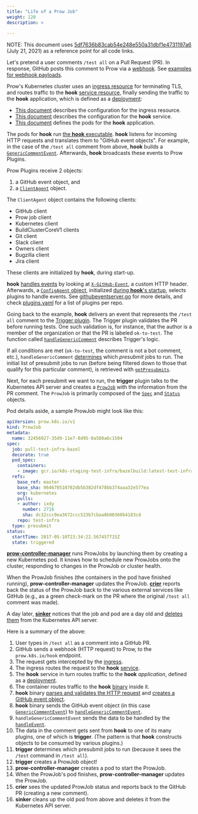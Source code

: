 ```yaml
---
title: "Life of a Prow Job"
weight: 120
description: >
  
---
```


NOTE: This document uses [5df7636b83cab54e248e550a31dbf1e4731197a6][prow-repo-sync-point] (July 21, 2021) as a reference point for all code links.

Let's pretend a user comments `/test all` on a Pull Request (PR).
In response, GitHub posts this comment to Prow via a [webhook][github-webhook].
See [examples for webhook payloads][sample-github-webhook-payloads].

Prow's Kubernetes cluster uses an [ingress resource][ingress-resource] for terminating TLS, and routes traffic to the **hook** [service resource][service-resource], finally sending the traffic to the **hook** application, which is defined as a [deployment][deployment-controller]:

* [This document][ingress-yaml] describes the configuration for the ingress resource.
* [This document][hook-service-yaml] describes the configuration for the **hook** service.
* [This document][hook-deployment-yaml] defines the pods for the  **hook** application.

The pods for **hook** run [the **hook** executable][hook-main].
**hook** listens for incoming HTTP requests and translates them to "GitHub event objects".
For example, in the case of the `/test all` comment from above, **hook** builds a [`GenericCommentEvent`][github-GenericCommentEvent].
Afterwards, **hook** broadcasts these events to Prow Plugins.

Prow Plugins receive 2 objects:

1) a GitHub event object, and
2) a [`ClientAgent`][plugins-ClientAgent] object.

The `ClientAgent` object contains the following clients:

* GitHub client
* Prow job client
* Kubernetes client
* BuildClusterCoreV1 clients
* Git client
* Slack client
* Owners client
* Bugzilla client
* Jira client

These clients are initialized by **hook**, during start-up.

**hook** [handles events][hook-ServeHTTP] by looking at [`X-GitHub-Event`][github-ValidateWebhook], a custom HTTP header.
Afterwards, a [`ConfigAgent` object][plugins-ConfigAgent], initialized [during **hook**'s startup][hook-initialize-configAgent], selects plugins to handle events.
See [githubeventserver.go][githubeventserver-handleEvent] for more details, and check [plugins.yaml][plugins-yaml] for a list of plugins per repo.

Going back to the example, **hook** delivers an event that represents the `/test all` comment to the [Trigger plugin][prow-plugins-trigger].
The Trigger plugin validates the PR before running tests.
One such validation is, for instance, that the author is a member of the organization or that the PR is labeled `ok-to-test`.
The function called [`handleGenericComment`][trigger-handleGenericComment] describes Trigger's logic.

If all conditions are met (`ok-to-test`, the comment is not a bot comment, etc.), `handleGenericComment` [determines][trigger-FilterPresubmits] which *presubmit* jobs to run.
The initial list of presubmit jobs to run (before being filtered down to those that qualify for this particular comment), is retrieved with [`getPresubmits`][trigger-handleGenericComment-getPresubmits].

Next, for each presubmit we want to run, the **trigger** plugin talks to the Kubernetes API server and creates a [`ProwJob`][api-ProwJob] with the information from the PR comment.
The `ProwJob` is primarily composed of the [`Spec`][api-ProwJobSpec] and [`Status`][api-ProwJobStatus] objects.

Pod details aside, a sample ProwJob might look like this:

```yaml
apiVersion: prow.k8s.io/v1
kind: ProwJob
metadata:
  name: 32456927-35d9-11e7-8d95-0a580a6c1504
spec:
  job: pull-test-infra-bazel
  decorate: true
  pod_spec:
    containers:
    - image: gcr.io/k8s-staging-test-infra/bazelbuild:latest-test-infra
  refs:
    base_ref: master
    base_sha: 064678510782db5b382df478bb374aaa32e577ea
    org: kubernetes
    pulls:
    - author: ixdy
      number: 2716
      sha: dc32ccc9ea3672ccc523b7cbaa8b00360b4183cd
    repo: test-infra
  type: presubmit
status:
  startTime: 2017-05-10T23:34:22.567457715Z
  state: triggered
```

[**prow-controller-manager**](/docs/components/core/prow-controller-manager/) runs ProwJobs by launching them by creating a new Kubernetes pod.
It knows how to schedule new ProwJobs onto the cluster, responding to changes in the ProwJob or cluster health.

When the ProwJob finishes (the containers in the pod have finished running), **prow-controller-manager** updates the ProwJob.
[**crier**](/docs/components/core/crier/) reports back the status of the ProwJob back to the various external services like GitHub (e.g., as a green check-mark on the PR where the original `/test all` comment was made).

A day later, [**sinker**][sinker] notices that the job and pod are a day old and [deletes them][sinker-clean] from the Kubernetes API server.

Here is a summary of the above:

1. User types in `/test all` as a comment into a GitHub PR.
1. GitHub sends a webhook (HTTP request) to Prow, to the `prow.k8s.io/hook` endpoint.
1. The request gets intercepted by the [ingress][ingress-yaml].
1. The ingress routes the request to the **hook** [service][hook-service-yaml].
1. The **hook** service in turn routes traffic to the **hook** *application*, defined as a [deployment][hook-deployment-yaml].
1. The container routes traffic to the **hook** [binary][hook-main] inside it.
1. **hook** binary [parses and validates the HTTP request][hook-ServeHTTP-ValidateWebhook] and [creates a GitHub event object][hook-ServeHTTP-demuxEvent].
1. **hook** binary sends the GitHub event object (in this case [`GenericCommentEvent`][github-GenericCommentEvent]) to [`handleGenericCommentEvent`][hook-handleGenericComment].
1. `handleGenericCommentEvent` sends the data to be handled by the [`handleEvent`][githubeventserver-handleEvent].
1. The data in the comment gets sent from **hook** to one of its many plugins, one of which is **trigger**. (The pattern is that **hook** constructs objects to be consumed by various plugins.)
1. **trigger** determines which presubmit jobs to run (because it sees the `/test` command in `/test all`).
1. **trigger** creates a ProwJob object!
1. **prow-controller-manager** creates a pod to start the ProwJob.
1. When the ProwJob's pod finishes, **prow-controller-manager** updates the ProwJob.
1. **crier** sees the updated ProwJob status and reports back to the GitHub PR (creating a new comment).
1. **sinker** cleans up the old pod from above and deletes it from the Kubernetes API server.

[github-webhook]: https://developer.github.com/webhooks/

[deployment-controller]: https://kubernetes.io/docs/concepts/workloads/controllers/deployment/
[ingress-resource]:      https://kubernetes.io/docs/concepts/services-networking/ingress/
[service-resource]:      https://kubernetes.io/docs/concepts/services-networking/service/

[hook-deployment-yaml]:                       https://github.com/kubernetes/test-infra/blob/5df7636b83cab54e248e550a31dbf1e4731197a6/config/prow/cluster/hook_deployment.yaml
[hook-service-yaml]:                          https://github.com/kubernetes/test-infra/blob/5df7636b83cab54e248e550a31dbf1e4731197a6/config/prow/cluster/hook_service.yaml
[ingress-yaml]:                               https://github.com/kubernetes/test-infra/blob/5df7636b83cab54e248e550a31dbf1e4731197a6/config/prow/cluster/tls-ing_ingress.yaml
[plugins-yaml]:                               https://github.com/kubernetes/test-infra/blob/5df7636b83cab54e248e550a31dbf1e4731197a6/config/prow/plugins.yaml
[api-ProwJob]:                                https://github.com/kubernetes-sigs/prow/blob/db89760fea406dd2813e331c3d52b53b5bcbd140/pkg/apis/prowjobs/v1/types.go#L129
[api-ProwJobSpec]:                            https://github.com/kubernetes-sigs/prow/blob/db89760fea406dd2813e331c3d52b53b5bcbd140/pkg/apis/prowjobs/v1/types.go#L141
[api-ProwJobStatus]:                          https://github.com/kubernetes-sigs/prow/blob/db89760fea406dd2813e331c3d52b53b5bcbd140/pkg/apis/prowjobs/v1/types.go#L1044
[hook-initialize-configAgent]:                https://github.com/kubernetes-sigs/prow/blob/db89760fea406dd2813e331c3d52b53b5bcbd140/cmd/hook/main.go#L115
[hook-main]:                                  https://github.com/kubernetes-sigs/prow/blob/db89760fea406dd2813e331c3d52b53b5bcbd140/cmd/hook/main.go#L107
[sinker-clean]:                               https://github.com/kubernetes-sigs/prow/blob/db89760fea406dd2813e331c3d52b53b5bcbd140/cmd/sinker/main.go#L327
[sinker]:                                     https://github.com/kubernetes-sigs/prow/blob/db89760fea406dd2813e331c3d52b53b5bcbd140/cmd/sinker/main.go#L98
[github-GenericCommentEvent]:                 https://github.com/kubernetes-sigs/prow/blob/db89760fea406dd2813e331c3d52b53b5bcbd140/pkg/github/types.go#L1291
[github-ValidateWebhook]:                     https://github.com/kubernetes-sigs/prow/blob/db89760fea406dd2813e331c3d52b53b5bcbd140/pkg/github/webhooks.go#L31
[githubeventserver-handleEvent]:              https://github.com/kubernetes-sigs/prow/blob/db89760fea406dd2813e331c3d52b53b5bcbd140/pkg/githubeventserver/githubeventserver.go#L222
[hook-handleGenericComment]:                  https://github.com/kubernetes-sigs/prow/blob/db89760fea406dd2813e331c3d52b53b5bcbd140/pkg/hook/events.go#L357
[hook-ServeHTTP]:                             https://github.com/kubernetes-sigs/prow/blob/db89760fea406dd2813e331c3d52b53b5bcbd140/pkg/hook/server.go#L57
[hook-ServeHTTP-ValidateWebhook]:             https://github.com/kubernetes-sigs/prow/blob/db89760fea406dd2813e331c3d52b53b5bcbd140/pkg/hook/server.go#L58
[hook-ServeHTTP-demuxEvent]:                  https://github.com/kubernetes-sigs/prow/blob/db89760fea406dd2813e331c3d52b53b5bcbd140/pkg/hook/server.go#L72
[plugins-ClientAgent]:                        https://github.com/kubernetes-sigs/prow/blob/db89760fea406dd2813e331c3d52b53b5bcbd140/pkg/plugins/plugins.go#L258
[plugins-ConfigAgent]:                        https://github.com/kubernetes-sigs/prow/blob/db89760fea406dd2813e331c3d52b53b5bcbd140/pkg/plugins/plugins.go#L271
[trigger-FilterPresubmits]:                   https://github.com/kubernetes-sigs/prow/blob/db89760fea406dd2813e331c3d52b53b5bcbd140/pkg/plugins/trigger/generic-comment.go#L182-L198
[trigger-handleGenericComment]:               https://github.com/kubernetes-sigs/prow/blob/db89760fea406dd2813e331c3d52b53b5bcbd140/pkg/plugins/trigger/generic-comment.go#L33
[trigger-handleGenericComment-getPresubmits]: https://github.com/kubernetes-sigs/prow/blob/db89760fea406dd2813e331c3d52b53b5bcbd140/pkg/plugins/trigger/generic-comment.go#L57

[prow-repo-sync-point]:                       https://github.com/kubernetes/test-infra/tree/5df7636b83cab54e248e550a31dbf1e4731197a6
[sample-github-webhook-payloads]:             https://github.com/kubernetes/test-infra/tree/5df7636b83cab54e248e550a31dbf1e4731197a6/prow/cmd/phony/examples
[prow-plugins-trigger]:                       https://github.com/kubernetes/test-infra/tree/5df7636b83cab54e248e550a31dbf1e4731197a6/prow/plugins/trigger
